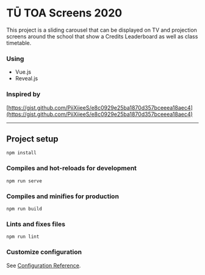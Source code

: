 TŪ TOA Screens 2020
===================

This project is a sliding carousel that can be displayed on TV and projection screens around the school that show a Credits Leaderboard as well as class timetable.

### Using
* Vue.js
* Reveal.js

### Inspired by
[https://gist.github.com/PiiXiieeS/e8c0929e25ba1870d357bceeea18aec4](https://gist.github.com/PiiXiieeS/e8c0929e25ba1870d357bceeea18aec4)


---



Project setup
-------------
```
npm install
```

### Compiles and hot-reloads for development
```
npm run serve
```

### Compiles and minifies for production
```
npm run build
```

### Lints and fixes files
```
npm run lint
```

### Customize configuration
See [Configuration Reference](https://cli.vuejs.org/config/).
